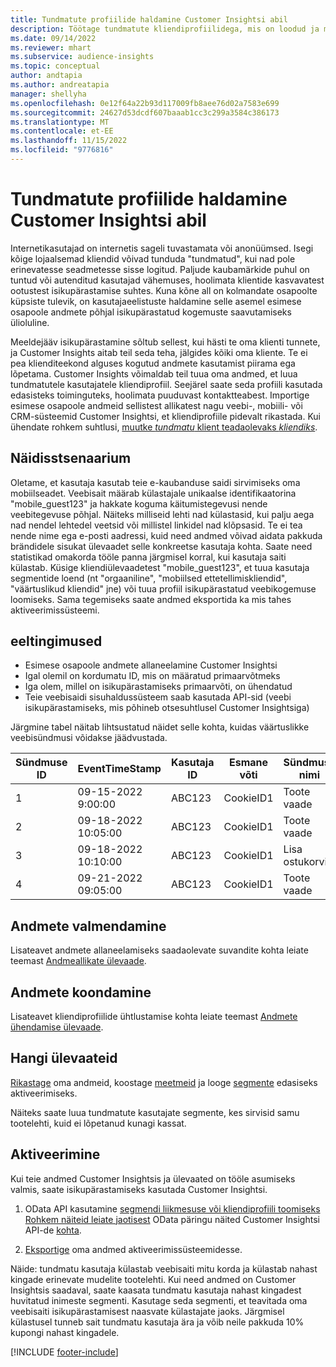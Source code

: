 ```yaml
---
title: Tundmatute profiilide haldamine Customer Insightsi abil
description: Töötage tundmatute kliendiprofiilidega, mis on loodud ja mida hallatakse rakenduses Dynamics 365 Customer Insights.
ms.date: 09/14/2022
ms.reviewer: mhart
ms.subservice: audience-insights
ms.topic: conceptual
author: andtapia
ms.author: andreatapia
manager: shellyha
ms.openlocfilehash: 0e12f64a22b93d117009fb8aee76d02a7583e699
ms.sourcegitcommit: 24627d53dcdf607baaab1cc3c299a3584c386173
ms.translationtype: MT
ms.contentlocale: et-EE
ms.lasthandoff: 11/15/2022
ms.locfileid: "9776816"
---
```

# <a name="manage-unknown-profiles-with-customer-insights"></a>Tundmatute profiilide haldamine Customer Insightsi abil

Internetikasutajad on internetis sageli tuvastamata või anonüümsed. Isegi kõige lojaalsemad kliendid võivad tunduda "tundmatud", kui nad pole erinevatesse seadmetesse sisse logitud. Paljude kaubamärkide puhul on tuntud või autenditud kasutajad vähemuses, hoolimata klientide kasvavatest ootustest isikupärastamise suhtes. Kuna kõne all on kolmandate osapoolte küpsiste tulevik, on kasutajaeelistuste haldamine selle asemel esimese osapoole andmete põhjal isikupärastatud kogemuste saavutamiseks ülioluline.

Meeldejääv isikupärastamine sõltub sellest, kui hästi te oma klienti tunnete, ja Customer Insights aitab teil seda teha, jälgides kõiki oma kliente.  Te ei pea klienditeekond alguses kogutud andmete kasutamist piirama ega lõpetama. Customer Insights võimaldab teil tuua oma andmed, et luua tundmatutele kasutajatele kliendiprofiil. Seejärel saate seda profiili kasutada edasisteks toiminguteks, hoolimata puuduvast kontaktteabest. Importige esimese osapoole andmeid sellistest allikatest nagu veebi-, mobiili- või CRM-süsteemid Customer Insightsi, et kliendiprofiile pidevalt rikastada. Kui ühendate rohkem suhtlusi, [muutke *tundmatu* klient teadaolevaks *kliendiks*](unknown-to-known.md).

## <a name="sample-scenario"></a>Näidisstsenaarium

Oletame, et kasutaja kasutab teie e-kaubanduse saidi sirvimiseks oma mobiilseadet. Veebisait määrab külastajale unikaalse identifikaatorina "mobile_guest123" ja hakkate koguma käitumistegevusi nende veebitegevuse põhjal. Näiteks milliseid lehti nad külastasid, kui palju aega nad nendel lehtedel veetsid või millistel linkidel nad klõpsasid. Te ei tea nende nime ega e-posti aadressi, kuid need andmed võivad aidata pakkuda brändidele sisukat ülevaadet selle konkreetse kasutaja kohta. Saate need statistikad omakorda tööle panna järgmisel korral, kui kasutaja saiti külastab. Küsige kliendiülevaadetest "mobile_guest123", et tuua kasutaja segmentide loend (nt "orgaaniline", "mobiilsed ettetellimiskliendid", "väärtuslikud kliendid" jne) või tuua profiil isikupärastatud veebikogemuse loomiseks. Sama tegemiseks saate andmed eksportida ka mis tahes aktiveerimissüsteemi.

## <a name="prerequisites"></a>eeltingimused

- Esimese osapoole andmete allaneelamine Customer Insightsi
- Igal olemil on kordumatu ID, mis on määratud primaarvõtmeks
- Iga olem, millel on isikupärastamiseks primaarvõti, on ühendatud
- Teie veebisaidi sisuhaldussüsteem saab kasutada API-sid (veebi isikupärastamiseks, mis põhineb otsesuhtlusel Customer Insightsiga)

Järgmine tabel näitab lihtsustatud näidet selle kohta, kuidas väärtuslikke veebisündmusi võidakse jäädvustada.

|Sündmuse ID|EventTimeStamp|Kasutaja ID|Esmane võti|Sündmuse nimi|
|--|--|--|--|--|
|1|09-15-2022 9:00:00|ABC123|CookieID1|Toote vaade|
|2|09-18-2022 10:05:00|ABC123|CookieID1|Toote vaade|
|3|09-18-2022 10:10:00|ABC123|CookieID1|Lisa ostukorvi|
|4|09-21-2022 09:05:00|ABC123|CookieID1|Toote vaade|

## <a name="data-ingestion"></a>Andmete valmendamine

Lisateavet andmete allaneelamiseks saadaolevate suvandite kohta leiate teemast [Andmeallikate ülevaade](data-sources.md).

## <a name="data-unification"></a>Andmete koondamine

Lisateavet kliendiprofiilide ühtlustamise kohta leiate teemast [Andmete ühendamise ülevaade](data-unification.md).

## <a name="get-insights"></a>Hangi ülevaateid

[Rikastage](enrichment-hub.md) oma andmeid, koostage [meetmeid](measures.md) ja looge [segmente](segments.md) edasiseks aktiveerimiseks.

Näiteks saate luua tundmatute kasutajate segmente, kes sirvisid samu tootelehti, kuid ei lõpetanud kunagi kassat.

## <a name="activation"></a>Aktiveerimine

Kui teie andmed Customer Insightsis ja ülevaated on tööle asumiseks valmis, saate isikupärastamiseks kasutada Customer Insightsi.

1. OData API kasutamine [segmendi liikmesuse või kliendiprofiili toomiseks Rohkem näiteid leiate jaotisest](apis.md) OData päringu näited Customer Insightsi API-de [kohta](odata-examples.md).

1. [Eksportige](export-destinations.md) oma andmed aktiveerimissüsteemidesse.

Näide: tundmatu kasutaja külastab veebisaiti mitu korda ja külastab nahast kingade erinevate mudelite tootelehti. Kui need andmed on Customer Insightsis saadaval, saate kaasata tundmatu kasutaja nahast kingadest huvitatud inimeste segmenti. Kasutage seda segmenti, et teavitada oma veebisaiti isikupärastamisest naasvate külastajate jaoks. Järgmisel külastusel tunneb sait tundmatu kasutaja ära ja võib neile pakkuda 10% kupongi nahast kingadele.

[!INCLUDE [footer-include](includes/footer-banner.md)]
